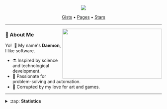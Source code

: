 <!-- Github Profile Readme -->

<!-- Banner -->

<div align="center">
<a href="#"><img src="assets/start.gif"/></a>

<a href="https://gist.github.com/daephx" target="_blank" rel="noopener noreferrer">Gists</a>
•&nbsp;<a href="https://daephx.github.io" target="_blank" rel="noopener noreferrer">Pages</a>
•&nbsp;<a href="https://github.com/daephx/stars" target="_blank" rel="noopener noreferrer">Stars</a>

</div>

<hr>

<!-- Introduction -->

<img align=right height="160px" width="320px" src="assets/delete.gif"/>

### :space_invader: About Me

Yo! &nbsp;:wave: My name's **Daemon**, I like software.

- :alembic: Inspired by science and technological development.
- :heartbeat: Passionate for problem-solving and automation.
- :anger: Corrupted by my love for art and games.

<hr>

<!-- Statistics -->

<details>

<summary>
:zap:&nbsp;<strong>Statistics</strong>
</summary>

<div align=center>
<br>
<a href="#"><img height="245px" src="https://raw.githubusercontent.com/daephx/github-stats-transparent/output/generated/overview.svg"/></a>
<a href="#"><img height="245px" src="https://raw.githubusercontent.com/daephx/github-stats-transparent/output/generated/languages.svg"/></a>
</div>

</details>

